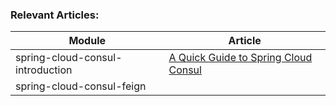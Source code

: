 ### Relevant Articles: 

Module | Article
--|--
spring-cloud-consul-introduction | [A Quick Guide to Spring Cloud Consul](http://www.baeldung.com/spring-cloud-consul)
spring-cloud-consul-feign | 